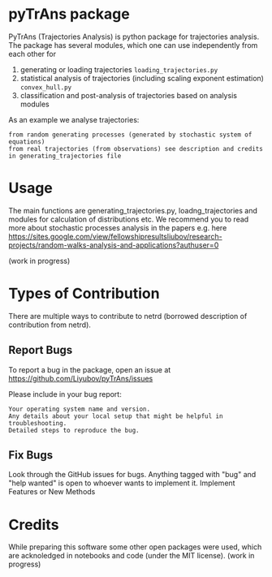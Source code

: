 # pyTrAns package
PyTrAns (Trajectories Analysis) is python package for trajectories analysis. The package has several modules, which one can use independently from each other for
1. generating or loading trajectories `loading_trajectories.py`
2. statistical analysis of trajectories (including scaling exponent estimation) `convex_hull.py`
3. classification and post-analysis of trajectories based on analysis modules

As an example we analyse trajectories:

    from random generating processes (generated by stochastic system of equations)
    from real trajectories (from observations) see description and credits in generating_trajectories file



# Usage 
The main functions are generating_trajectories.py, loadng_trajectories and modules for calculation of distributions etc. 
We recommend you to read more about stochastic processes analysis in the papers e.g. here https://sites.google.com/view/fellowshipresultsliubov/research-projects/random-walks-analysis-and-applications?authuser=0

(work in progress)

# Types of Contribution

There are multiple ways to contribute to netrd (borrowed description of contribution from netrd).

## Report Bugs

To report a bug in the package, open an issue at https://github.com/Liyubov/pyTrAns/issues

Please include in your bug report:

    Your operating system name and version.
    Any details about your local setup that might be helpful in troubleshooting.
    Detailed steps to reproduce the bug.

## Fix Bugs

Look through the GitHub issues for bugs. Anything tagged with "bug" and "help wanted" is open to whoever wants to implement it.
Implement Features or New Methods

# Credits
While preparing this software some other open packages were used, which are acknoledged in notebooks and code (under the MIT license).
(work in progress)
